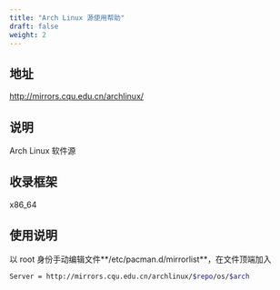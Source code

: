 ```yaml
---
title: "Arch Linux 源使用帮助"
draft: false
weight: 2
---
```

## 地址
http://mirrors.cqu.edu.cn/archlinux/
## 说明
Arch Linux 软件源
## 收录框架
x86_64
## 使用说明
以 root 身份手动编辑文件**/etc/pacman.d/mirrorlist**，在文件顶端加入
```bash
Server = http://mirrors.cqu.edu.cn/archlinux/$repo/os/$arch
```
